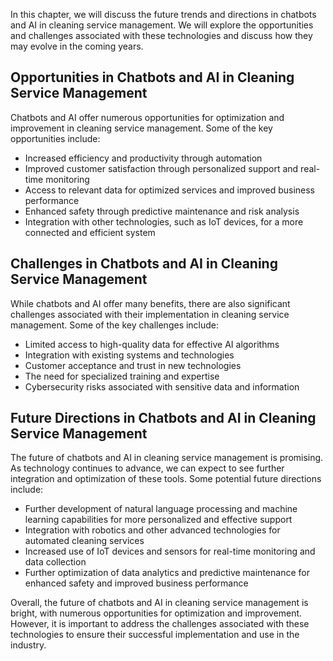 

In this chapter, we will discuss the future trends and directions in chatbots and AI in cleaning service management. We will explore the opportunities and challenges associated with these technologies and discuss how they may evolve in the coming years.

Opportunities in Chatbots and AI in Cleaning Service Management
---------------------------------------------------------------

Chatbots and AI offer numerous opportunities for optimization and improvement in cleaning service management. Some of the key opportunities include:

* Increased efficiency and productivity through automation
* Improved customer satisfaction through personalized support and real-time monitoring
* Access to relevant data for optimized services and improved business performance
* Enhanced safety through predictive maintenance and risk analysis
* Integration with other technologies, such as IoT devices, for a more connected and efficient system

Challenges in Chatbots and AI in Cleaning Service Management
------------------------------------------------------------

While chatbots and AI offer many benefits, there are also significant challenges associated with their implementation in cleaning service management. Some of the key challenges include:

* Limited access to high-quality data for effective AI algorithms
* Integration with existing systems and technologies
* Customer acceptance and trust in new technologies
* The need for specialized training and expertise
* Cybersecurity risks associated with sensitive data and information

Future Directions in Chatbots and AI in Cleaning Service Management
-------------------------------------------------------------------

The future of chatbots and AI in cleaning service management is promising. As technology continues to advance, we can expect to see further integration and optimization of these tools. Some potential future directions include:

* Further development of natural language processing and machine learning capabilities for more personalized and effective support
* Integration with robotics and other advanced technologies for automated cleaning services
* Increased use of IoT devices and sensors for real-time monitoring and data collection
* Further optimization of data analytics and predictive maintenance for enhanced safety and improved business performance

Overall, the future of chatbots and AI in cleaning service management is bright, with numerous opportunities for optimization and improvement. However, it is important to address the challenges associated with these technologies to ensure their successful implementation and use in the industry.
